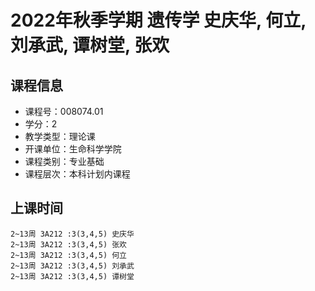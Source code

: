 # 2022年秋季学期 遗传学 史庆华, 何立, 刘承武, 谭树堂, 张欢






## 课程信息

- 课程号：008074.01
- 学分：2
- 教学类型：理论课
- 开课单位：生命科学学院
- 课程类别：专业基础
- 课程层次：本科计划内课程

## 上课时间

```
2~13周 3A212 :3(3,4,5) 史庆华
2~13周 3A212 :3(3,4,5) 张欢
2~13周 3A212 :3(3,4,5) 何立
2~13周 3A212 :3(3,4,5) 刘承武
2~13周 3A212 :3(3,4,5) 谭树堂
```

